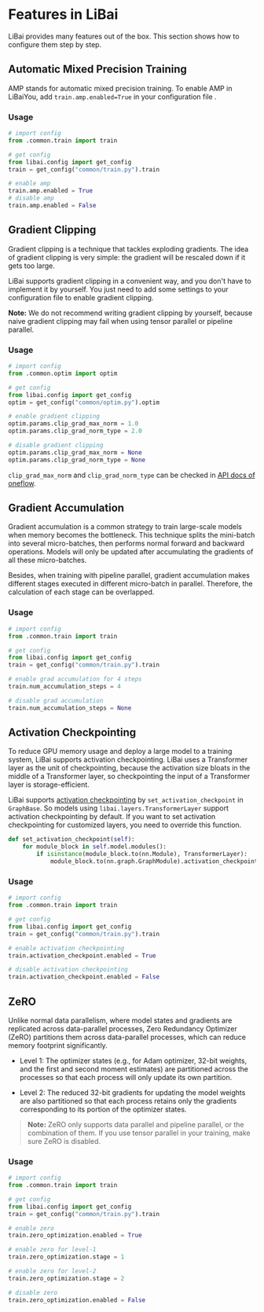 # Features in LiBai

LiBai provides many features out of the box. This section shows how to configure them step by step.

## Automatic Mixed Precision Training

AMP stands for automatic mixed precision training. To enable AMP in LiBaiYou, add `train.amp.enabled=True` in your configuration file .

### Usage

```python
# import config
from .common.train import train

# get config
from libai.config import get_config
train = get_config("common/train.py").train

# enable amp
train.amp.enabled = True
# disable amp
train.amp.enabled = False
```

## Gradient Clipping

Gradient clipping is a technique that tackles exploding gradients. The idea of gradient clipping is very simple: the gradient will be rescaled down if it gets too large.

LiBai supports gradient clipping in a convenient way, and you don't have to implement it by yourself. You just need to add some settings to your configuration file to enable gradient clipping.

**Note:** We do not recommend writing gradient clipping by yourself, because naive gradient clipping may fail when using tensor parallel or pipeline parallel.

### Usage

```python
# import config
from .common.optim import optim

# get config
from libai.config import get_config
optim = get_config("common/optim.py").optim

# enable gradient clipping
optim.params.clip_grad_max_norm = 1.0
optim.params.clip_grad_norm_type = 2.0

# disable gradient clipping
optim.params.clip_grad_max_norm = None
optim.params.clip_grad_norm_type = None
```

`clip_grad_max_norm` and `clip_grad_norm_type` can be checked in [API docs of oneflow](https://oneflow.readthedocs.io/en/master/nn.html#oneflow.nn.utils.clip_grad_norm_).

## Gradient Accumulation

Gradient accumulation is a common strategy to train large-scale models when memory becomes the bottleneck. This technique splits the mini-batch into several micro-batches, then performs normal forward and backward operations. Models will only be updated after accumulating the gradients of all these micro-batches.

Besides, when training with pipeline parallel, gradient accumulation makes different stages executed in different micro-batch in parallel. Therefore, the calculation of each stage can be overlapped.

### Usage

```python
# import config
from .common.train import train

# get config 
from libai.config import get_config
train = get_config("common/train.py").train

# enable grad accumulation for 4 steps
train.num_accumulation_steps = 4

# disable grad accumulation
train.num_accumulation_steps = None
```

## Activation Checkpointing

To reduce GPU memory usage and deploy a large model to a training system, LiBai supports activation checkpointing. LiBai uses a Transformer layer as the unit of checkpointing, because the activation size bloats in the middle of a Transformer layer, so checkpointing the input of a Transformer layer is storage-efficient.

LiBai supports [activation checkpointing](https://arxiv.org/abs/1604.06174) by `set_activation_checkpoint` in `GraphBase`. So models using `libai.layers.TransformerLayer` support activation checkpointing by default. If you want to set activation checkpointing for customized layers, you need to override this function.

```python
def set_activation_checkpoint(self):
    for module_block in self.model.modules():
        if isinstance(module_block.to(nn.Module), TransformerLayer):
            module_block.to(nn.graph.GraphModule).activation_checkpointing = True
```

### Usage

```python
# import config
from .common.train import train

# get config 
from libai.config import get_config
train = get_config("common/train.py").train

# enable activation checkpointing
train.activation_checkpoint.enabled = True

# disable activation checkpointing
train.activation_checkpoint.enabled = False
```

## ZeRO 

Unlike normal data parallelism, where model states and gradients are replicated across data-parallel processes, Zero Redundancy Optimizer (ZeRO) partitions them across data-parallel processes, which can reduce memory footprint significantly.

- Level 1: The optimizer states (e.g., for Adam optimizer, 32-bit weights, and the first and second moment estimates) are partitioned across the processes so that each process will only update its own partition.

- Level 2: The reduced 32-bit gradients for updating the model weights are also partitioned so that each process retains only the gradients corresponding to its portion of the optimizer states.

> **Note:** ZeRO only supports data parallel and pipeline parallel, or the combination of them. If you use tensor parallel in your training, make sure ZeRO is disabled.

### Usage 

```python
# import config
from .common.train import train

# get config 
from libai.config import get_config
train = get_config("common/train.py").train

# enable zero 
train.zero_optimization.enabled = True

# enable zero for level-1
train.zero_optimization.stage = 1

# enable zero for level-2
train.zero_optimization.stage = 2

# disable zero
train.zero_optimization.enabled = False
```